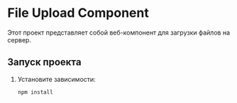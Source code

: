 # File Upload Component

Этот проект представляет собой веб-компонент для загрузки файлов на сервер.

## Запуск проекта

1. Установите зависимости:
   ```bash
   npm install